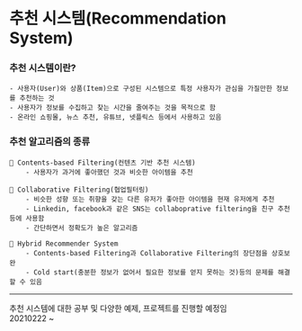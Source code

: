 # 추천 시스템(Recommendation System)
### 추천 시스템이란?
    - 사용자(User)와 상품(Item)으로 구성된 시스템으로 특정 사용자가 관심을 가질만한 정보를 추천하는 것
    - 사용자가 정보를 수집하고 찾는 시간을 줄여주는 것을 목적으로 함
    - 온라인 쇼핑몰, 뉴스 추천, 유튜브, 넷플릭스 등에서 사용하고 있음

### 추천 알고리즘의 종류
    📌 Contents-based Filtering(컨텐츠 기반 추천 시스템)
        - 사용자가 과거에 좋아했던 것과 비슷한 아이템을 추천

    📌 Collaborative Filtering(협업필터링)
        - 비슷한 성향 또는 취향을 갖는 다른 유저가 좋아한 아이템을 현재 유저에게 추천
        - Linkedin, facebook과 같은 SNS는 collaboprative filtering을 친구 추천 등에 사용함
        - 간단하면서 정확도가 높은 알고리즘

    📌 Hybrid Recommender System
        - Contents-based Filtering과 Collaborative Filtering의 장단점을 상호보완
        - Cold start(충분한 정보가 없어서 필요한 정보를 얻지 못하는 것)등의 문제를 해결할 수 있음

---------------
추천 시스템에 대한 공부 및 다양한 예제, 프로젝트를 진행할 예정임  
20210222 ~ 